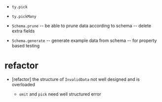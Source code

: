 - `ty.pick`
- `ty.pickMany`

- `Schema.prune` -- be able to prune data according to schema -- delete extra fields

- `Schema.generate` -- generate example data from schema -- for property based testing

# refactor

- [refactor] the structure of `InvalidData` not well designed and is overloaded

  - `omit` and `pick` need well structured error
